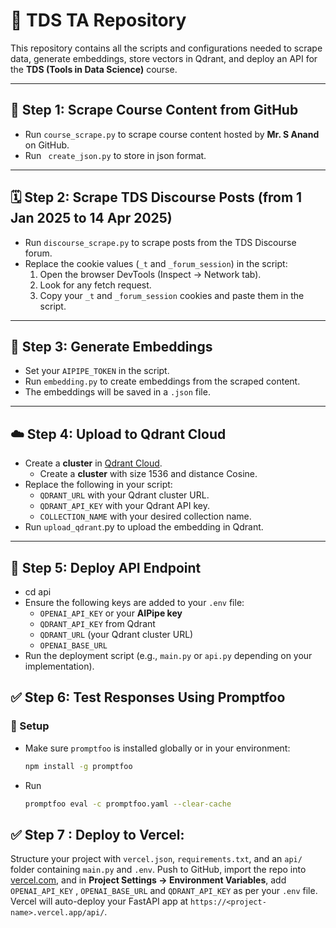 # 📘 TDS TA Repository

This repository contains all the scripts and configurations needed to scrape data, generate embeddings, store vectors in Qdrant, and deploy an API for the **TDS (Tools in Data Science)** course.

---

## 🧾 Step 1: Scrape Course Content from GitHub

- Run `course_scrape.py` to scrape course content hosted by **Mr. S Anand** on GitHub.
- Run ` create_json.py` to store in json format.
---

## 🗓 Step 2: Scrape TDS Discourse Posts (from 1 Jan 2025 to 14 Apr 2025)

- Run `discourse_scrape.py` to scrape posts from the TDS Discourse forum.
- Replace the cookie values (`_t` and `_forum_session`) in the script:
  1. Open the browser DevTools (Inspect → Network tab).
  2. Look for any fetch request.
  3. Copy your `_t` and `_forum_session` cookies and paste them in the script.

---

## 🧠 Step 3: Generate Embeddings

- Set your `AIPIPE_TOKEN` in the script.
- Run `embedding.py` to create embeddings from the scraped content.
- The embeddings will be saved in a `.json` file.

---

## ☁️ Step 4: Upload to Qdrant Cloud

- Create a **cluster** in [Qdrant Cloud](https://qdrant.tech/).
  -  Create a **cluster** with size 1536 and distance Cosine.   
- Replace the following in your script:
  - `QDRANT_URL` with your Qdrant cluster URL.
  - `QDRANT_API_KEY` with your Qdrant API key.
  - `COLLECTION_NAME` with your desired collection name.
- Run `upload_qdrant`.py to upload the embedding in Qdrant.

---

## 🚀 Step 5: Deploy API Endpoint

- cd api
- Ensure the following keys are added to your `.env` file:
  - `OPENAI_API_KEY` or your **AIPipe key**
  - `QDRANT_API_KEY` from Qdrant
  - `QDRANT_URL` (your Qdrant cluster URL)
  -  `OPENAI_BASE_URL`
- Run the deployment script (e.g., `main.py` or `api.py` depending on your implementation).

## ✅ Step 6: Test Responses Using Promptfoo

### 📂 Setup

- Make sure `promptfoo` is installed globally or in your environment:

  ```bash
  npm install -g promptfoo

  ```

- Run
  ```bash
  promptfoo eval -c promptfoo.yaml --clear-cache

  ```
## ✅ Step 7 : **Deploy to Vercel**:  
Structure your project with `vercel.json`, `requirements.txt`, and an `api/` folder containing `main.py` and `.env`. Push to GitHub, import the repo into [vercel.com](https://vercel.com), and in **Project Settings → Environment Variables**, add `OPENAI_API_KEY` , `OPENAI_BASE_URL` and `QDRANT_API_KEY` as per your `.env` file. Vercel will auto-deploy your FastAPI app at `https://<project-name>.vercel.app/api/`.
